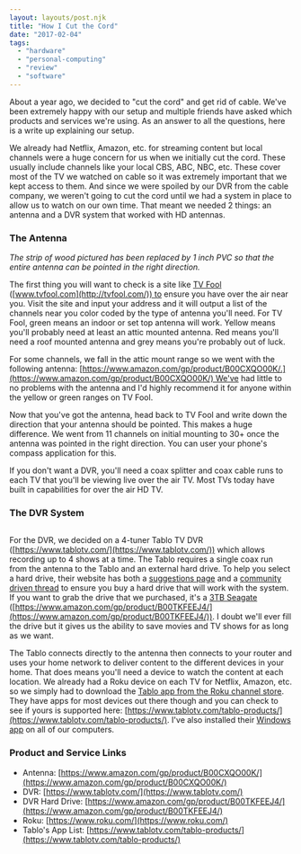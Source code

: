 ```yaml
---
layout: layouts/post.njk
title: "How I Cut the Cord"
date: "2017-02-04"  
tags: 
  - "hardware"
  - "personal-computing"
  - "review"
  - "software"
---
```


About a year ago, we decided to "cut the cord" and get rid of cable. We've been extremely happy with our setup and multiple friends have asked which products and services we're using. As an answer to all the questions, here is a write up explaining our setup.

We already had Netflix, Amazon, etc. for streaming content but local channels were a huge concern for us when we initially cut the cord. These usually include channels like your local CBS, ABC, NBC, etc. These cover most of the TV we watched on cable so it was extremely important that we kept access to them. And since we were spoiled by our DVR from the cable company, we weren't going to cut the cord until we had a system in place to allow us to watch on our own time. That meant we needed 2 things: an antenna and a DVR system that worked with HD antennas.

<h3>The Antenna</h3>

<picture>
  <source srcset="../../../img/posts/2017/attic-antenna.avif" type="image/avif">
  <source srcset="../../../img/posts/2017/attic-antenna.webp" type="image/webp">
  <img src="../../../img/posts/2017/attic-antenna.jpg" alt="" class="img-fluid">
</picture>

<div class="text-center"><em>The strip of wood pictured has been replaced by 1 inch PVC so that the entire antenna can be pointed in the right direction.</em></div>

The first thing you will want to check is a site like [TV Fool](http://tvfool.com/) ([www.tvfool.com](http://tvfool.com/)) to ensure you have over the air near you. Visit the site and input your address and it will output a list of the channels near you color coded by the type of antenna you'll need. For TV Fool, green means an indoor or set top antenna will work. Yellow means you'll probably need at least an attic mounted antenna. Red means you'll need a roof mounted antenna and grey means you're probably out of luck.

For some channels, we fall in the attic mount range so we went with the following antenna: [https://www.amazon.com/gp/product/B00CXQO00K/.](https://www.amazon.com/gp/product/B00CXQO00K/) We've had little to no problems with the antenna and I'd highly recommend it for anyone within the yellow or green ranges on TV Fool.

Now that you've got the antenna, head back to TV Fool and write down the direction that your antenna should be pointed. This makes a huge difference. We went from 11 channels on initial mounting to 30+ once the antenna was pointed in the right direction. You can user your phone's compass application for this.

If you don't want a DVR, you'll need a coax splitter and coax cable runs to each TV that you'll be viewing live over the air TV. Most TVs today have built in capabilities for over the air HD TV.

<h3>The DVR System</h3>

<picture>
  <source srcset="../../../img/posts/2017/tablo.avif" type="image/avif">
  <source srcset="../../../img/posts/2017/tablo.webp" type="image/webp">
  <img src="../../../img/posts/2017/tablo.jpg" alt="" class="img-fluid">
</picture>

For the DVR, we decided on a 4-tuner Tablo TV DVR ([https://www.tablotv.com/](https://www.tablotv.com/)) which allows recording up to 4 shows at a time. The Tablo requires a single coax run from the antenna to the Tablo and an external hard drive. To help you select a hard drive, their website has both a [suggestions page](https://www.tablotv.com/blog/tablo-usb-hard-drive-specifications-suggestions/) and a [community driven thread](https://community.tablotv.com/t/tested-hard-drives/130) to ensure you buy a hard drive that will work with the system. If you want to grab the drive that we purchased, it's a [3TB Seagate](https://www.amazon.com/gp/product/B00TKFEEJ4/) ([https://www.amazon.com/gp/product/B00TKFEEJ4/](https://www.amazon.com/gp/product/B00TKFEEJ4/)). I doubt we'll ever fill the drive but it gives us the ability to save movies and TV shows for as long as we want.

The Tablo connects directly to the antenna then connects to your router and uses your home network to deliver content to the different devices in your home. That does means you'll need a device to watch the content at each location. We already had a Roku device on each TV for Netflix, Amazon, etc. so we simply had to download the [Tablo app from the Roku channel store](https://channelstore.roku.com/details/44281/tablo-tv). They have apps for most devices out there though and you can check to see if yours is supported here: [https://www.tablotv.com/tablo-products/](https://www.tablotv.com/tablo-products/). I've also installed their [Windows app](https://www.tablotv.com/blog/tablo-ota-dvr-app-now-available-xbox-one/) on all of our computers.

<h3>Product and Service Links</h3>

- Antenna: [https://www.amazon.com/gp/product/B00CXQO00K/](https://www.amazon.com/gp/product/B00CXQO00K/)
- DVR: [https://www.tablotv.com/](https://www.tablotv.com/)
- DVR Hard Drive: [https://www.amazon.com/gp/product/B00TKFEEJ4/](https://www.amazon.com/gp/product/B00TKFEEJ4/)
- Roku: [https://www.roku.com/](https://www.roku.com/)
- Tablo's App List: [https://www.tablotv.com/tablo-products/](https://www.tablotv.com/tablo-products/)
